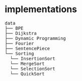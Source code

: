 # implementations
<pre>
data
├── BPE
├── Dijkstra
├── Dynamic Programming
├── Fourier
├── SentencePiece
└── Sorting
  └── InsertionSort
  └── MergeSort
  └── SelectionSort
  └── QuickSort
</pre>

